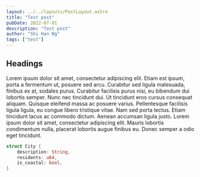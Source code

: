 ```yaml
---
layout: ../../layouts/PostLayout.astro
title: "Test post"
pubDate: 2022-07-01
description: "Test post"
author: "Shi Han Ng"
tags: ["test"]
---
```


## Headings

Lorem ipsum dolor sit amet, consectetur adipiscing elit. Etiam est ipsum,
porta a fermentum ut, posuere sed arcu. Curabitur sed ligula malesuada,
finibus ex at, sodales purus. Curabitur facilisis purus nisi, eu bibendum dui
lobortis semper. Nunc nec tincidunt dui. Ut tincidunt eros cursus consequat
aliquam. Quisque eleifend massa ac posuere varius. Pellentesque facilisis
ligula ligula, eu congue libero tristique vitae. Nam sed porta lectus. Etiam
tincidunt lacus ac commodo dictum. Aenean accumsan ligula justo. Lorem ipsum
dolor sit amet, consectetur adipiscing elit. Mauris lobortis condimentum
nulla, placerat lobortis augue finibus eu. Donec semper a odio eget tincidunt.

```rust
struct City {
    description: String,
    residents: u64,
    is_coastal: bool,
}
```
